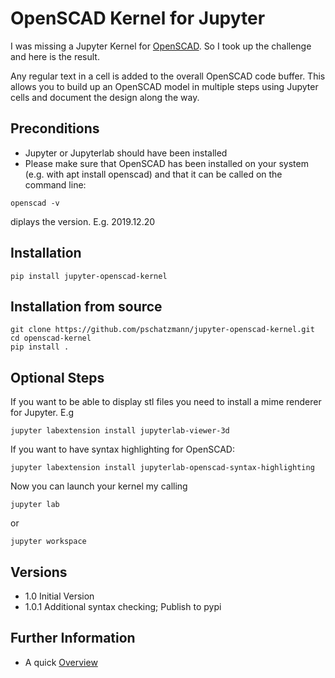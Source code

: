 # OpenSCAD Kernel for Jupyter

I was missing a Jupyter Kernel for [OpenSCAD](https://www.openscad.org/). So I took up the challenge and here is the result.  

Any regular text in a cell is added to the overall OpenSCAD code buffer. This allows you to build up an OpenSCAD model in multiple steps using Jupyter cells and document the design along the way.

## Preconditions
- Jupyter or Jupyterlab should have been installed
- Please make sure that OpenSCAD has been installed on your system (e.g. with apt install openscad) and that it can be called on the command line:

```
openscad -v
```
diplays the version. E.g. 2019.12.20

## Installation

```
pip install jupyter-openscad-kernel
```
## Installation from source

```
git clone https://github.com/pschatzmann/jupyter-openscad-kernel.git
cd openscad-kernel
pip install .
```

## Optional Steps
If you want to be able to display stl files you need to install a mime renderer for Jupyter. E.g
```
jupyter labextension install jupyterlab-viewer-3d
```
If you want to have syntax highlighting for OpenSCAD:
```
jupyter labextension install jupyterlab-openscad-syntax-highlighting
```


Now you can launch your kernel my calling

```
jupyter lab
```
or 
```
jupyter workspace
```
## Versions
- 1.0     Initial Version
- 1.0.1   Additional syntax checking; Publish to pypi

## Further Information
- A quick [Overview](https://www.pschatzmann.ch/home/2020/02/26/an-openscad-kernel-in-jupyter/)

